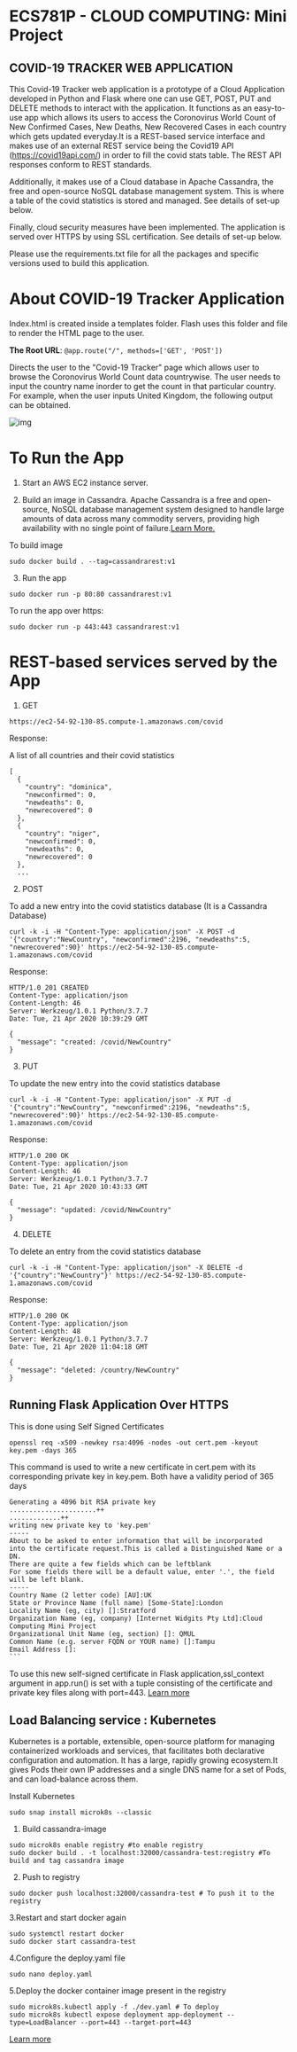 #                                           ECS781P - CLOUD COMPUTING: Mini Project

##                                             COVID-19 TRACKER WEB APPLICATION

This Covid-19 Tracker web application is a prototype of a Cloud Application developed in Python and Flask where one can use GET, POST, PUT and DELETE methods to interact with the application. It functions as an easy-to-use app which allows its users to access the Coronovirus World Count of New Confirmed Cases, New Deaths, New Recovered Cases in each country which gets updated everyday.It is a REST-based service interface and makes use of an external REST service being the Covid19 API (https://covid19api.com/) in order to fill the covid stats table. The REST API responses conform to REST standards.

Additionally, it makes use of a Cloud database in Apache Cassandra, the free and open-source NoSQL database management system. This is where a table of the covid statistics is stored and managed. See details of set-up below.

Finally, cloud security measures have been implemented. The application is served over HTTPS by using SSL certification. See details of set-up below.

Please use the requirements.txt file for all the packages and specific versions used to build this application.

# About COVID-19 Tracker Application 

Index.html is created inside a templates folder. 
Flash uses this folder and file to render the HTML page to the user.

**The Root URL**: 
`@app.route("/", methods=['GET', 'POST'])`

Directs the user to the "Covid-19 Tracker" page which allows user to browse the Coronovirus World Count data countrywise. The user needs to input the country name inorder to get the count in that particular country. For example, when the user inputs United Kingdom, the following output can be obtained.

![img](/appdemo.PNG)

# To Run the App
1. Start an AWS EC2 instance server.

2. Build an image in Cassandra.
Apache Cassandra is a free and open-source, NoSQL database management system designed to handle large amounts of data across many commodity servers, providing high availability with no single point of failure.[Learn More.](https://cassandra.apache.org/)


To build image
```
sudo docker build . --tag=cassandrarest:v1
```
3. Run the app
```
sudo docker run -p 80:80 cassandrarest:v1
```
To run the app over https:
```
sudo docker run -p 443:443 cassandrarest:v1 
```
# REST-based services served by the App
1. GET 


```GET /
https://ec2-54-92-130-85.compute-1.amazonaws.com/covid
```
Response:

A list of all countries and their covid statistics
```
[
  {
    "country": "dominica", 
    "newconfirmed": 0, 
    "newdeaths": 0, 
    "newrecovered": 0
  }, 
  {
    "country": "niger", 
    "newconfirmed": 0, 
    "newdeaths": 0, 
    "newrecovered": 0
  }, 
  ...
```
2. POST

To add a new entry into the covid statistics database (It is a Cassandra Database)
```
curl -k -i -H "Content-Type: application/json" -X POST -d '{"country":"NewCountry", "newconfirmed":2196, "newdeaths":5, "newrecovered":90}' https://ec2-54-92-130-85.compute-1.amazonaws.com/covid

```

Response:

```
HTTP/1.0 201 CREATED
Content-Type: application/json
Content-Length: 46
Server: Werkzeug/1.0.1 Python/3.7.7
Date: Tue, 21 Apr 2020 10:39:29 GMT

{
  "message": "created: /covid/NewCountry"
}
```

3. PUT

To update the new entry into the covid statistics database 
```
curl -k -i -H "Content-Type: application/json" -X PUT -d '{"country":"NewCountry", "newconfirmed":2196, "newdeaths":5, "newrecovered":90}' https://ec2-54-92-130-85.compute-1.amazonaws.com/covid

```

Response:

```
HTTP/1.0 200 OK
Content-Type: application/json
Content-Length: 46
Server: Werkzeug/1.0.1 Python/3.7.7
Date: Tue, 21 Apr 2020 10:43:33 GMT

{
  "message": "updated: /covid/NewCountry"
}
```
4. DELETE

To delete an entry from the covid statistics database 
```
curl -k -i -H "Content-Type: application/json" -X DELETE -d '{"country":"NewCountry"}' https://ec2-54-92-130-85.compute-1.amazonaws.com/covid  

```

Response:
```
HTTP/1.0 200 OK
Content-Type: application/json
Content-Length: 48
Server: Werkzeug/1.0.1 Python/3.7.7
Date: Tue, 21 Apr 2020 11:04:18 GMT

{
  "message": "deleted: /country/NewCountry"
}
```

## Running Flask Application Over HTTPS

This is done using Self Signed Certificates 
```
openssl req -x509 -newkey rsa:4096 -nodes -out cert.pem -keyout key.pem -days 365
````
This command is used to write a new certificate in cert.pem with its corresponding private key in key.pem. 
Both have a validity period of 365 days
````
Generating a 4096 bit RSA private key
......................++
.............++
writing new private key to 'key.pem'
-----
About to be asked to enter information that will be incorporated
into the certificate request.This is called a Distinguished Name or a DN.
There are quite a few fields which can be leftblank
For some fields there will be a default value, enter '.', the field will be left blank.
-----
Country Name (2 letter code) [AU]:UK
State or Province Name (full name) [Some-State]:London
Locality Name (eg, city) []:Stratford
Organization Name (eg, company) [Internet Widgits Pty Ltd]:Cloud Computing Mini Project
Organizational Unit Name (eg, section) []: QMUL
Common Name (e.g. server FQDN or YOUR name) []:Tampu
Email Address []:
```
````
To use this new self-signed certificate in Flask application,ssl_context argument in app.run() is set with a tuple consisting of the certificate and private key files along with port=443.
[Learn more](https://blog.miguelgrinberg.com/post/running-your-flask-application-over-https)

## Load Balancing service : Kubernetes
Kubernetes is a portable, extensible, open-source platform for managing containerized workloads and services, that facilitates both declarative configuration and automation. It has a large, rapidly growing ecosystem.It gives Pods their own IP addresses and a single DNS name for a set of Pods, and can load-balance across them.

Install Kubernetes
```
sudo snap install microk8s --classic
```

  1. Build cassandra-image 
  ```
  sudo microk8s enable registry #to enable registry
  sudo docker build . -t localhost:32000/cassandra-test:registry #To build and tag cassandra image
  ```
  2. Push to registry
  ```
  sudo docker push localhost:32000/cassandra-test # To push it to the registry
  ```
  3.Restart and start docker again
  ````
  sudo systemctl restart docker 
  sudo docker start cassandra-test
  ````
  4.Configure the deploy.yaml file
  ```
  sudo nano deploy.yaml 
  ```
  5.Deploy the docker container image present in the registry 
  ```
  sudo microk8s.kubectl apply -f ./dev.yaml # To deploy
  sudo microk8s kubectl expose deployment app-deployment --type=LoadBalancer --port=443 --target-port=443
```
[Learn more](https://kubernetes.io/)
